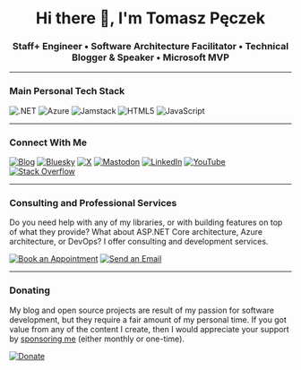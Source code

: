 <h1 align="center">Hi there 👋, I'm Tomasz Pęczek</h1>
<h3 align="center">Staff+ Engineer • Software Architecture Facilitator • Technical Blogger & Speaker • Microsoft MVP</h3>

---
### Main Personal Tech Stack
![.NET](https://img.shields.io/badge/%20-.NET-%23512BD4?logo=.net&logoColor=white&style=for-the-badge)
![Azure](https://img.shields.io/badge/%20-Azure-%230078D4?logo=microsoft%20azure&logoColor=white&style=for-the-badge)
![Jamstack](https://img.shields.io/badge/%20-Jamstack-%23F0047F?logo=jamstack&logoColor=white&style=for-the-badge)
![HTML5](https://img.shields.io/badge/%20-HTML5-%23E34F26?logo=html5&logoColor=white&style=for-the-badge)
![JavaScript](https://img.shields.io/badge/%20-JavaScript-%23F7DF1E?logo=javascript&logoColor=white&style=for-the-badge)

---
### Connect With Me
[![Blog](https://img.shields.io/badge/%20-Blog-%23FF5722?logo=blogger&logoColor=white&style=for-the-badge)](https://www.tpeczek.com/)
[![Bluesky](https://img.shields.io/badge/%20-Bluesky-%231DA1F2?logo=bluesky&logoColor=white&style=for-the-badge)](https://bsky.app/profile/tpeczek.bsky.social)
[![X](https://img.shields.io/badge/%20-X-%23000000?logo=x&logoColor=white&style=for-the-badge)](https://twitter.com/tpeczek)
[![Mastodon](https://img.shields.io/badge/%20-Mastodon-%236364FF?logo=mastodon&logoColor=white&style=for-the-badge)](https://hachyderm.io/@tpeczek)
[![LinkedIn](https://img.shields.io/badge/%20-LinkedIn-%230A66C2?logo=linkedin&logoColor=white&style=for-the-badge)](https://www.linkedin.com/in/tpeczek)
[![YouTube](https://img.shields.io/badge/%20-YouTube-%23FF0000?logo=youtube&logoColor=white&style=for-the-badge)](https://www.youtube.com/channel/UCjqcHDB_c2J3BwVfd-1ysFw)
[![Stack Overflow](https://img.shields.io/badge/%20-Stack%20Overflow-%23F58025?logo=stack%20overflow&logoColor=white&style=for-the-badge)](https://stackoverflow.com/users/333253/tpeczek)

---
### Consulting and Professional Services
Do you need help with any of my libraries, or with building features on top of what they provide? What about ASP.NET Core architecture, Azure architecture, or DevOps? I offer consulting and development services.

[![Book an Appointment](https://img.shields.io/badge/%20-Book%20an%20Appointment-%23006BFF?logo=calendly&logoColor=white&style=for-the-badge)](https://calendly.com/tpeczek/30min)
[![Send an Email](https://img.shields.io/badge/%20-Send%20an%20email-%23EA4335?logo=gmail&logoColor=white&style=for-the-badge)](mailto:tpeczek@gmail.com)

---
### Donating

My blog and open source projects are result of my passion for software development, but they require a fair amount of my personal time. If you got value from any of the content I create, then I would appreciate your support by [sponsoring me](https://github.com/sponsors/tpeczek) (either monthly or one-time).

[![Donate](https://img.shields.io/badge/%20-Donate-%23EA4AAA?logo=githubsponsors&logoColor=white&style=for-the-badge)](https://github.com/sponsors/tpeczek)
